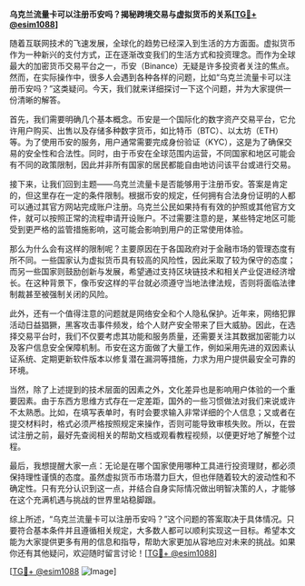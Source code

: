 **乌克兰流量卡可以注册币安吗？揭秘跨境交易与虚拟货币的关系[[TG💪+ @esim1088](https://t.me/s/esim1088)]**

随着互联网技术的飞速发展，全球化的趋势已经深入到生活的方方面面。虚拟货币作为一种新兴的支付方式，正在逐渐改变我们的生活方式和投资理念。而作为全球最大的加密货币交易平台之一，币安（Binance）无疑是许多投资者关注的焦点。然而，在实际操作中，很多人会遇到各种各样的问题，比如“乌克兰流量卡可以注册币安吗？”这类疑问。今天，我们就来详细探讨一下这个问题，并为大家提供一份清晰的解答。

首先，我们需要明确几个基本概念。币安是一个国际化的数字资产交易平台，它允许用户购买、出售以及存储多种数字货币，如比特币（BTC）、以太坊（ETH）等。为了使用币安的服务，用户通常需要完成身份验证（KYC），这是为了确保交易的安全性和合法性。同时，由于币安在全球范围内运营，不同国家和地区可能会有不同的政策限制，因此并非所有国家的居民都能自由地访问该平台或进行交易。

接下来，让我们回到主题——乌克兰流量卡是否能够用于注册币安。答案是肯定的，但这里存在一定的条件限制。根据币安的规定，任何拥有合法身份证明的人都可以通过其官方网站完成账户注册。乌克兰公民如果持有有效的护照或其他官方文件，就可以按照正常的流程申请开设账户。不过需要注意的是，某些特定地区可能受到更严格的监管措施影响，这可能会影响到用户的正常使用体验。

那么为什么会有这样的限制呢？主要原因在于各国政府对于金融市场的管理态度有所不同。一些国家认为虚拟货币具有较高的风险性，因此采取了较为保守的态度；而另一些国家则鼓励创新与发展，希望通过支持区块链技术和相关产业促进经济增长。在这种背景下，像币安这样的平台就必须遵守当地法律法规，否则将面临法律制裁甚至被强制关闭的风险。

此外，还有一个值得注意的问题就是网络安全和个人隐私保护。近年来，网络犯罪活动日益猖獗，黑客攻击事件频发，给个人财产安全带来了巨大威胁。因此，在选择交易平台时，我们不仅要考虑其功能和服务质量，还需要关注其数据加密能力以及客户信息安全保障机制。币安在这方面做了大量工作，例如采用先进的双因素认证系统、定期更新软件版本以修复潜在漏洞等措施，力求为用户提供最安全可靠的环境。

当然，除了上述提到的技术层面的因素之外，文化差异也是影响用户体验的一个重要因素。由于东西方思维方式存在一定差距，国外的一些习惯做法对我们来说或许不太熟悉。比如，在填写表单时，有时会要求输入非常详细的个人信息；又或者在提交材料时，格式必须严格按照规定来操作，否则可能导致审核失败。所以，在尝试注册之前，最好先查阅相关的帮助文档或观看教程视频，以便更好地了解整个过程。

最后，我想提醒大家一点：无论是在哪个国家使用哪种工具进行投资理财，都必须保持理性谨慎的态度。虽然虚拟货币市场潜力巨大，但也伴随着较大的波动性和不确定性。只有充分认识到这一点，并结合自身实际情况做出明智决策的人，才能够在这个充满机遇与挑战的世界里站稳脚跟。

综上所述，“乌克兰流量卡可以注册币安吗？”这个问题的答案取决于具体情况。只要符合基本条件并且遵循相关规定，大多数人都可以顺利实现这一目标。希望本文能为大家提供更多有用的信息和指导，帮助大家更加从容地应对未来的挑战。如果你还有其他疑问，欢迎随时留言讨论！[[TG💪+ @esim1088](https://t.me/s/esim1088)]

[[TG💪+ @esim1088](https://t.me/s/esim1088) ![Image](https://i.postimg.cc/4NQfJmqS/Snipaste-2025-05-13-00-14-12.png)]